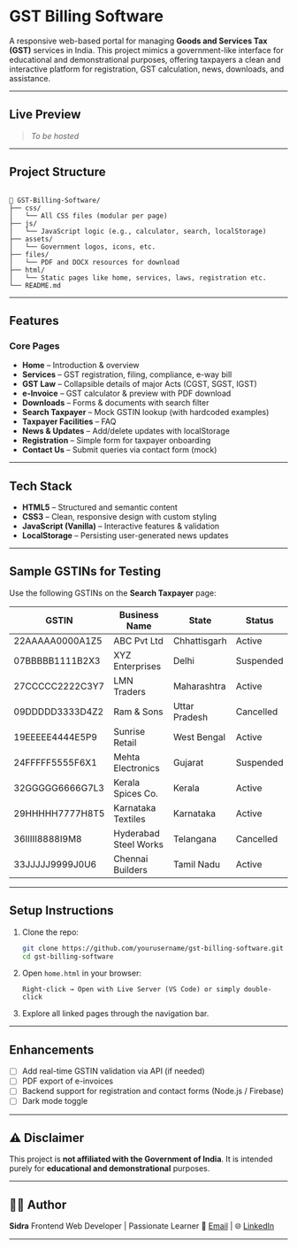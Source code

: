 # GST Billing Software

A responsive web-based portal for managing **Goods and Services Tax (GST)** services in India. This project mimics a government-like interface for educational and demonstrational purposes, offering taxpayers a clean and interactive platform for registration, GST calculation, news, downloads, and assistance.

---

## Live Preview

> _To be hosted_ 

---

## Project Structure

```

📁 GST-Billing-Software/
├── css/
│   └── All CSS files (modular per page)
├── js/
│   └── JavaScript logic (e.g., calculator, search, localStorage)
├── assets/
│   └── Government logos, icons, etc.
├── files/
│   └── PDF and DOCX resources for download
├── html/
│   └── Static pages like home, services, laws, registration etc.
└── README.md

```

---

## Features

### Core Pages
- **Home** – Introduction & overview
- **Services** – GST registration, filing, compliance, e-way bill
- **GST Law** – Collapsible details of major Acts (CGST, SGST, IGST)
- **e-Invoice** – GST calculator & preview with PDF download
- **Downloads** – Forms & documents with search filter
- **Search Taxpayer** – Mock GSTIN lookup (with hardcoded examples)
- **Taxpayer Facilities** – FAQ
- **News & Updates** – Add/delete updates with localStorage
- **Registration** – Simple form for taxpayer onboarding
- **Contact Us** – Submit queries via contact form (mock)

---

## Tech Stack

- **HTML5** – Structured and semantic content
- **CSS3** – Clean, responsive design with custom styling
- **JavaScript (Vanilla)** – Interactive features & validation
- **LocalStorage** – Persisting user-generated news updates

---

## Sample GSTINs for Testing

Use the following GSTINs on the **Search Taxpayer** page:

| GSTIN             | Business Name       | State         | Status     |
|------------------|---------------------|---------------|------------|
| 22AAAAA0000A1Z5   | ABC Pvt Ltd         | Chhattisgarh  | Active     |
| 07BBBBB1111B2X3   | XYZ Enterprises     | Delhi         | Suspended  |
| 27CCCCC2222C3Y7   | LMN Traders         | Maharashtra   | Active     |
| 09DDDDD3333D4Z2   | Ram & Sons         | Uttar Pradesh   | Cancelled     |
| 19EEEEE4444E5P9   | Sunrise Retail         | West Bengal   | Active     |
| 24FFFFF5555F6X1   | Mehta Electronics         | Gujarat   | Suspended     |
| 32GGGGG6666G7L3   | Kerala Spices Co.         | Kerala   | Active     |
| 29HHHHH7777H8T5   | Karnataka Textiles         | Karnataka   | Active     |
| 36IIIII8888I9M8   | Hyderabad Steel Works        | Telangana   | Cancelled     |
| 33JJJJJ9999J0U6   | Chennai Builders         | Tamil Nadu   | Active     |

---

## Setup Instructions

1. Clone the repo:
   ```bash
   git clone https://github.com/yourusername/gst-billing-software.git
   cd gst-billing-software
    ```

2. Open `home.html` in your browser:

   ```
   Right-click → Open with Live Server (VS Code) or simply double-click
   ```

3. Explore all linked pages through the navigation bar.

---

## Enhancements

* [ ] Add real-time GSTIN validation via API (if needed)
* [ ] PDF export of e-invoices
* [ ] Backend support for registration and contact forms (Node.js / Firebase)
* [ ] Dark mode toggle

---

## ⚠️ Disclaimer

This project is **not affiliated with the Government of India**. It is intended purely for **educational and demonstrational** purposes.

---

## 🧑‍💻 Author

**Sidra**
Frontend Web Developer | Passionate Learner
📧 [Email](mailto:sidra@example.com) | 🌐 [LinkedIn](https://www.linkedin.com/in/sidra-jahangir-6a3887320/)

---